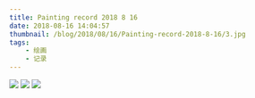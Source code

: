 ```yaml
---
title: Painting record 2018 8 16
date: 2018-08-16 14:04:57
thumbnail: /blog/2018/08/16/Painting-record-2018-8-16/3.jpg
tags:
    - 绘画
    - 记录
---
```


![](./1.jpg)
![](./2.jpg)
![](./3.jpg)